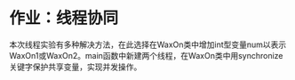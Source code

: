 # 作业：线程协同

本次线程实验有多种解决方法，在此选择在WaxOn类中增加int型变量num以表示WaxOn1或WaxOn2。main函数中新建两个线程，在WaxOn类中用synchronize关键字保护共享变量，实现并发操作。